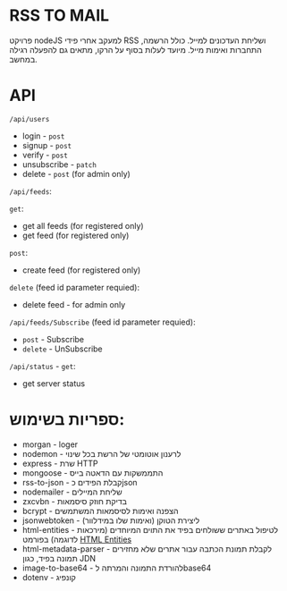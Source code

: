 # RSS TO MAIL
פרויקט nodeJS למעקב אחרי פידי RSS ושליחת העדכונים למייל.
כולל הרשמה, התחברות ואימות מייל.
מיועד לעלות בסוף על הרקו, מתאים גם להפעלה רגילה במחשב.

# API
`/api/users`
* login - `post`
* signup - `post`
* verify - `post`
* unsubscribe - `patch`
* delete - `post` (for admin only)

`/api/feeds`:

`get`: 
* get all feeds (for registered only)
* get feed (for registered only)

`post`:
* create feed (for registered only)

`delete` (feed id parameter requied):
* delete feed - for admin only

`/api/feeds/Subscribe` (feed id parameter requied):
* `post` - Subscribe
* `delete` - UnSubscribe

`/api/status` - `get`:
* get server status
# ספריות בשימוש:
* morgan - loger
* nodemon - לרענון אוטומטי של הרשת בכל שינוי
* express - שרת HTTP
* mongoose - התממשקות עם הדאטה בייס
* rss-to-json - קבלת הפידים כjson
* nodemailer - שליחת המיילים
* zxcvbn - בדיקת חוזק סיסמאות
* bcrypt - הצפנה ואימות לסיסמאות המשתמשים
* jsonwebtoken - ליצירת הטוקן (ואימות שלו במידלוור)
* html-entities - לטיפול באתרים ששולחים בפיד את התוים המיוחדים (מירכאות לדוגמה) בפורמט [HTML Entities](https://www.w3schools.com/html/html_entities.asp)
* html-metadata-parser - לקבלת תמונת הכתבה עבור אתרים שלא מחזירים תמונה בפיד, כגון JDN
* image-to-base64 - להורדת התמונה והמרתה לbase64
* dotenv - קונפיג
